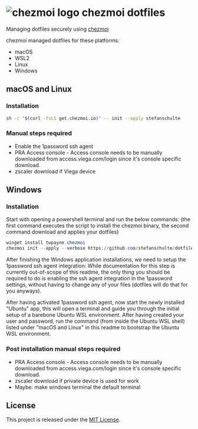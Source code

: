 # ![chezmoi logo](https://github.com/twpayne/chezmoi/blob/master/assets/images/logo-144px.svg) chezmoi dotfiles

Managing dotfiles securely using [chezmoi](https://chezmoi.io)

chezmoi managed dotfiles for these platforms:

- macOS
- WSL2
- Linux
- Windows

## macOS and Linux

### Installation

```bash {"id":"01J71HR6TYNDB008RKTP5T162D"}
sh -c "$(curl -fsLS get.chezmoi.io)" -- init --apply stefanschulte
```

### Manual steps required

- Enable the 1password ssh agent
- PRA Access console - Access console needs to be manually downloaded from access.viega.com/login since it's console specific download.
- zscaler download if Viega device

## Windows

### Installation

Start with opening a powershell terminal and run the below commands:
(the first command executes the script to install the chezmoi binary, the second command download and applies your dotfiles)

```powershell {"id":"01J71HR6TYNDB008RKTSYZ441E"}
winget install twpayne.chezmoi
chezmoi init --apply --verbose https://github.com/stefanschulte/dotfiles.git
```

After finishing the Windows application installations, we need to setup the 1password ssh agent integration:
While documentation for this step is currently out-of-scope of this readme, the only thing you should be required to do is enabling the ssh agent integration in the 1password settings, without having to change any of your files (dotfiles will do that for you anyways).

After having activated 1password ssh agent, now start the newly installed "Ubuntu" app, this will open a terminal and guide you through the initial setup of a barebone Ubuntu WSL environment.
After having created your user and password, run the command (from inside the Ubuntu WSL shell) listed under "macOS and Linux" in this readme to bootstrap the Ubuntu WSL environment.

### Post installation manual steps required

- PRA Access console - Access console needs to be manually downloaded from access.viega.com/login since it's console specific download.
- zscaler download if private device is used for work
- Maybe: make windows terminal the default terminal

## License

This project is released under the [MIT License](https://github.com/stefanschulte/dotfiles/blob/main/LICENSE).
